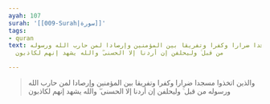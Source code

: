 ```yaml
---
ayah: 107
surah: '[[009-Surah|سورة]]'
tags:
- quran
text: والذين اتخذوا مسجدا ضرارا وكفرا وتفريقا بين المؤمنين وإرصادا لمن حارب الله ورسوله
  من قبل ۚ وليحلفن إن أردنا إلا الحسنى ۖ والله يشهد إنهم لكاذبون

---
```

> والذين اتخذوا مسجدا ضرارا وكفرا وتفريقا بين المؤمنين وإرصادا لمن حارب الله ورسوله من قبل ۚ وليحلفن إن أردنا إلا الحسنى ۖ والله يشهد إنهم لكاذبون
